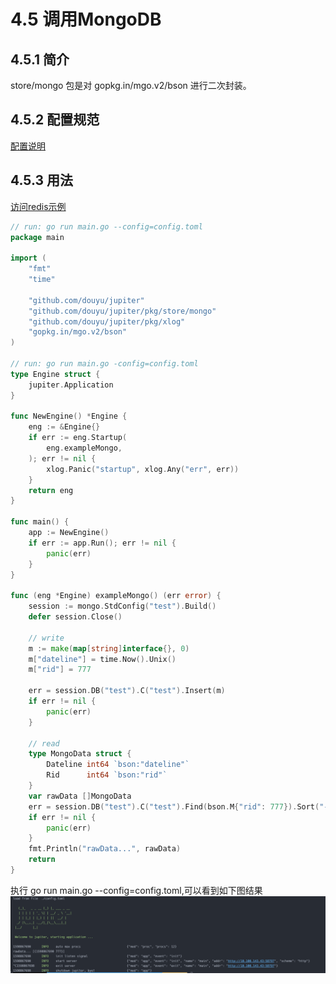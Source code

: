 # 4.5 调用MongoDB

## 4.5.1 简介
store/mongo 包是对 gopkg.in/mgo.v2/bson 进行二次封装。

## 4.5.2 配置规范
[配置说明](http://jupiter.douyu.com/jupiter/6.9mongodb.html)

## 4.5.3 用法
[访问redis示例](https://github.com/douyu/jupiter/tree/master/example/store/mongo)

```go
// run: go run main.go --config=config.toml
package main

import (
	"fmt"
	"time"

	"github.com/douyu/jupiter"
	"github.com/douyu/jupiter/pkg/store/mongo"
	"github.com/douyu/jupiter/pkg/xlog"
	"gopkg.in/mgo.v2/bson"
)

// run: go run main.go -config=config.toml
type Engine struct {
	jupiter.Application
}

func NewEngine() *Engine {
	eng := &Engine{}
	if err := eng.Startup(
		eng.exampleMongo,
	); err != nil {
		xlog.Panic("startup", xlog.Any("err", err))
	}
	return eng
}

func main() {
	app := NewEngine()
	if err := app.Run(); err != nil {
		panic(err)
	}
}

func (eng *Engine) exampleMongo() (err error) {
	session := mongo.StdConfig("test").Build()
	defer session.Close()

	// write
	m := make(map[string]interface{}, 0)
	m["dateline"] = time.Now().Unix()
	m["rid"] = 777

	err = session.DB("test").C("test").Insert(m)
	if err != nil {
		panic(err)
	}

	// read
	type MongoData struct {
		Dateline int64 `bson:"dateline"`
		Rid      int64 `bson:"rid"`
	}
	var rawData []MongoData
	err = session.DB("test").C("test").Find(bson.M{"rid": 777}).Sort("-time").All(&rawData)
	if err != nil {
		panic(err)
	}
	fmt.Println("rawData...", rawData)
	return
}
```
执行 go run main.go --config=config.toml,可以看到如下图结果
![image](../static/jupiter/6.9mongodb.png)


